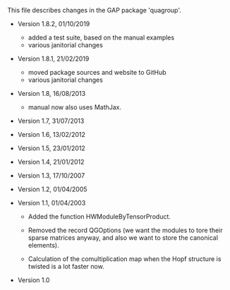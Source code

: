 This file describes changes in the GAP package 'quagroup'.

- Version 1.8.2, 01/10/2019

  - added a test suite, based on the manual examples
  - various janitorial changes

- Version 1.8.1, 21/02/2019

  - moved package sources and website to GitHub
  - various janitorial changes

- Version 1.8, 16/08/2013

  - manual now also uses MathJax.

- Version 1.7, 31/07/2013

- Version 1.6, 13/02/2012

- Version 1.5, 23/01/2012

- Version 1.4, 21/01/2012

- Version 1.3, 17/10/2007

- Version 1.2, 01/04/2005

- Version 1.1, 01/04/2003

  - Added the function HWModuleByTensorProduct.

  - Removed the record QGOptions (we want the modules to tore their
    sparse matrices anyway, and also we want to store the canonical
    elements).

  - Calculation of the comultiplication map when the Hopf structure
    is twisted is a lot faster now.

- Version 1.0
